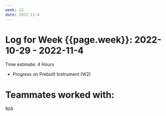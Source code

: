 ```yaml
---
week: 12
date: 2022-11-4
---
```

# Log for Week {{page.week}}: 2022-10-29 - 2022-11-4

Time estimate: 4 Hours

- Progress on Prebuilt Instrument (W2)

# Teammates worked with:
N/A
